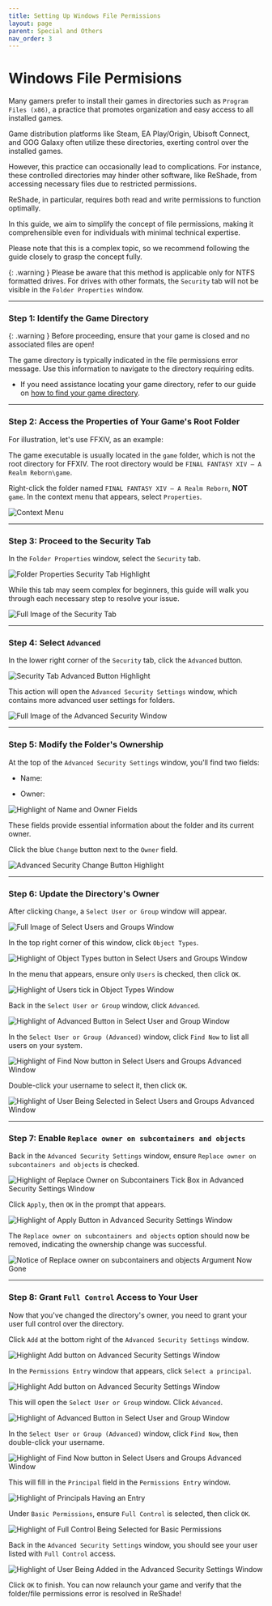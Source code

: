 ```yaml
---
title: Setting Up Windows File Permissions
layout: page
parent: Special and Others
nav_order: 3
---
```


# Windows File Permisions

Many gamers prefer to install their games in directories such as `Program Files (x86)`, a practice that promotes organization and easy access to all installed games. 

Game distribution platforms like Steam, EA Play/Origin, Ubisoft Connect, and GOG Galaxy often utilize these directories, exerting control over the installed games.

However, this practice can occasionally lead to complications. For instance, these controlled directories may hinder other software, like ReShade, from accessing necessary files due to restricted permissions. 

ReShade, in particular, requires both read and write permissions to function optimally.

In this guide, we aim to simplify the concept of file permissions, making it comprehensible even for individuals with minimal technical expertise. 

Please note that this is a complex topic, so we recommend following the guide closely to grasp the concept fully.

{: .warning }
Please be aware that this method is applicable only for NTFS formatted drives. For drives with other formats, the `Security` tab will not be visible in the `Folder Properties` window.


---

### Step 1: Identify the Game Directory

{: .warning }
Before proceeding, ensure that your game is closed and no associated files are open!

The game directory is typically indicated in the file permissions error message. Use this information to navigate to the directory requiring edits.

  * If you need assistance locating your game directory, refer to our guide on [how to find your game directory](https://guides.martysmods.com/docs/special-and-others/finding-your-game-executable-and-directory.html).

---

### Step 2: Access the Properties of Your Game's Root Folder

For illustration, let's use FFXIV, as an example:

The game executable is usually located in the `game` folder, which is not the root directory for FFXIV. The root directory would be `FINAL FANTASY XIV – A Realm Reborn\game`.

Right-click the folder named `FINAL FANTASY XIV – A Realm Reborn`, **NOT** `game`. In the context menu that appears, select `Properties`.

![Context Menu](../images/setting-up-windows-file-permissions/properties_context_menu.jpg)

---

### Step 3: Proceed to the Security Tab

In the `Folder Properties` window, select the `Security` tab.

![Folder Properties Security Tab Highlight](../images/setting-up-windows-file-permissions/folder_security_tab.jpg)

While this tab may seem complex for beginners, this guide will walk you through each necessary step to resolve your issue.

![Full Image of the Security Tab](../images/setting-up-windows-file-permissions/security_tab_full.jpg)

---

### Step 4: Select `Advanced`

In the lower right corner of the `Security` tab, click the `Advanced` button.

![Security Tab Advanced Button Highlight](../images/setting-up-windows-file-permissions/security_tab_advanced_button.jpg)

This action will open the `Advanced Security Settings` window, which contains more advanced user settings for folders.

![Full Image of the Advanced Security Window](../images/setting-up-windows-file-permissions/advanced_security_settings_window_full.jpg)

---


### Step 5: Modify the Folder's Ownership

At the top of the `Advanced Security Settings` window, you'll find two fields:

  * Name:

  * Owner:

![Highlight of Name and Owner Fields](../images/setting-up-windows-file-permissions/name_and_owner_arguments.jpg)

These fields provide essential information about the folder and its current owner.

Click the blue `Change` button next to the `Owner` field.

![Advanced Security Change Button Highlight](../images/setting-up-windows-file-permissions/advanced_security_settings_change_button.jpg)

---

### Step 6: Update the Directory's Owner

After clicking `Change`, a `Select User or Group` window will appear.

![Full Image of Select Users and Groups Window](../images/setting-up-windows-file-permissions/select_users_and_groups_window_full.jpg)

In the top right corner of this window, click `Object Types`.

![Highlight of Object Types button in Select Users and Groups Window](../images/setting-up-windows-file-permissions/select_users_and_groups_window_object_types_button.jpg)

In the menu that appears, ensure only `Users` is checked, then click `OK`.

![Highlight of Users tick in Object Types Window](../images/setting-up-windows-file-permissions/object_types_select_user_only.jpg)

Back in the `Select User or Group` window, click `Advanced`.

![Highlight of Advanced Button in Select User and Group Window](../images/setting-up-windows-file-permissions/select_users_and_groups_window_advanced_button.jpg)

In the `Select User or Group (Advanced)` window, click `Find Now` to list all users on your system.

![Highlight of Find Now button in Select Users and Groups Advanced Window](../images/setting-up-windows-file-permissions/select_users_and_groups_advanced_window_find_now_button.jpg)

Double-click your username to select it, then click `OK`.

![Highlight of User Being Selected in Select Users and Groups Advanced Window](../images/setting-up-windows-file-permissions/select_users_and_groups_advanced_window_select_user.jpg)

---

### Step 7: Enable `Replace owner on subcontainers and objects`

Back in the `Advanced Security Settings` window, ensure `Replace owner on subcontainers and objects` is checked.

![Highlight of Replace Owner on Subcontainers Tick Box in Advanced Security Settings Window](../images/setting-up-windows-file-permissions/advanced_security_settings_window_replace_owner_on_subcontainers.jpg)

Click `Apply`, then `OK` in the prompt that appears.

![Highlight of Apply Button in Advanced Security Settings Window](../images/setting-up-windows-file-permissions/advanced_security_settings_window_replace_owner_on_subcontainers_apply.jpg)

The `Replace owner on subcontainers and objects` option should now be removed, indicating the ownership change was successful.

![Notice of Replace owner on subcontainers and objects Argument Now Gone](../images/setting-up-windows-file-permissions/advanced_security_settings_window_full.jpg)

---

### Step 8: Grant `Full Control` Access to Your User

Now that you've changed the directory's owner, you need to grant your user full control over the directory.

Click `Add` at the bottom right of the `Advanced Security Settings` window.

![Highlight Add button on Advanced Security Settings Window](../images/setting-up-windows-file-permissions/advanced_security_settings_window_add_button.jpg)

In the `Permissions Entry` window that appears, click `Select a principal`.

![Highlight Add button on Advanced Security Settings Window](../images/setting-up-windows-file-permissions/permissions_entry_principal_highlight.jpg)

This will open the `Select User or Group` window. Click `Advanced`.

![Highlight of Advanced Button in Select User and Group Window](../images/setting-up-windows-file-permissions/select_users_and_groups_window_advanced_button.jpg)

In the `Select User or Group (Advanced)` window, click `Find Now`, then double-click your username.

![Highlight of Find Now button in Select Users and Groups Advanced Window](../images/setting-up-windows-file-permissions/select_users_and_groups_advanced_window_find_now_button.jpg)

This will fill in the `Principal` field in the `Permissions Entry` window.

![Highlight of Principals Having an Entry](../images/setting-up-windows-file-permissions/filled_out_permission_entry_principal.jpg)

Under `Basic Permissions`, ensure `Full Control` is selected, then click `OK`.

![Highlight of Full Control Being Selected for Basic Permissions](../images/setting-up-windows-file-permissions/basic_permissions_full_control.jpg)

Back in the `Advanced Security Settings` window, you should see your user listed with `Full Control` access.

![Highlight of User Being Added in the Advanced Security Settings Window](../images/setting-up-windows-file-permissions/user_added_with_full_control.jpg)

Click `OK` to finish. You can now relaunch your game and verify that the folder/file permissions error is resolved in ReShade!